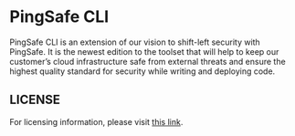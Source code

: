 # PingSafe CLI
PingSafe CLI is an extension of our vision to shift-left security with PingSafe. It is the newest edition to the toolset that will help to keep our customer’s cloud infrastructure safe from external threats and ensure the highest quality standard for security while writing and deploying code.

## LICENSE
For licensing information, please visit [this link](https://gist.github.com/github-deployments/095443a36187f59a0c107e32a3e77d4d).
